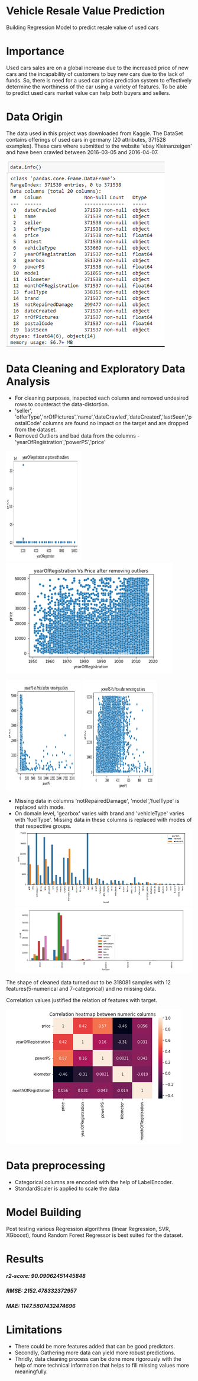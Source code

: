 # Vehicle Resale Value Prediction
Building Regression Model to predict resale value of used cars

# Importance
Used cars sales are on a global increase due to the increased price of new cars and the incapability of customers to buy new cars due to the lack of funds. So, there is need for a used car price prediction system to effectively determine the worthiness of the car using a variety of features.
To be able to predict used cars market value can help both buyers and sellers. 

# Data Origin
The data used in this project was downloaded from Kaggle. The DataSet contains offerings of used cars in germany (20 attributes, 371528 examples). These cars where submitted to the website 'ebay Kleinanzeigen' and have been crawled between 2016-03-05 and 2016-04-07.

![](/images/data_info.PNG)

# Data Cleaning and Exploratory Data Analysis

* For cleaning purposes, inspected each column and removed undesired rows to counteract the data-distortion.
* 'seller', 'offerType','nrOfPictures','name','dateCrawled','dateCreated','lastSeen','postalCode' columns are found no impact on the target and are dropped from the dataset.
* Removed Outliers and bad data from the columns - 'yearOfRegistration','powerPS','price' 
<p float="left">
  <img src="/images/yearVprice_w_outliers.PNG" width="40%" height="300" />
  <img src="/images/yearVprice_wo_outliers.PNG" width="450" height="300" /> 
</p>

<p float="left">
  <img src="/images/powerpsVprice_w_outliers.PNG" width="40%" height="300" />
  <img src="/images/powerpsVprice_wo_outliers.PNG" width="40%" height="300" /> 
</p>

* Missing data in columns 'notRepairedDamage', 'model','fuelType' is replaced with mode.
* On domain level, 'gearbox' varies with brand and 'vehicleType' varies with 'fuelType'. Missing data in these columns is replaced with modes of that respective groups. 
![](/images/brandVgearbox.PNG)
![](/images/fueltypeVvehicletype.PNG)

The shape of cleaned data turned out to be 318081 samples with 12 features(5-numerical and 7-categorical) and no missing data.
<p> Correlation values justified the relation of features with target. </p>

![](/images/heatmap.PNG)

# Data preprocessing
* Categorical columns are encoded with the help of LabelEncoder.
* StandardScaler is applied to scale the data

# Model Building
Post testing various Regression algorithms (linear Regression, SVR, XGboost), found Random Forest Regressor is best suited for the dataset. 

# Results
##### r2-score: 90.09062451445848
##### RMSE: 2152.478332372957
 ##### MAE: 1147.5807432474696

# Limitations
* There could be more features added that can be good predictors.
* Secondly, Gathering more data can yield more robust predictions. 
* Thridly, data cleaning process can be done more rigorously with the help of more technical information that helps to fill missing values more meaningfully.


